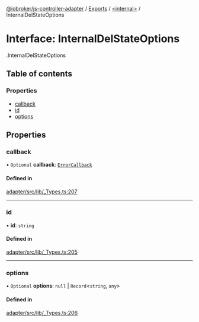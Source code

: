 [@iobroker/js-controller-adapter](../README.md) / [Exports](../modules.md) / [<internal\>](../modules/internal_.md) / InternalDelStateOptions

# Interface: InternalDelStateOptions

[<internal>](../modules/internal_.md).InternalDelStateOptions

## Table of contents

### Properties

- [callback](internal_.InternalDelStateOptions.md#callback)
- [id](internal_.InternalDelStateOptions.md#id)
- [options](internal_.InternalDelStateOptions.md#options)

## Properties

### callback

• `Optional` **callback**: [`ErrorCallback`](../modules/internal_.md#errorcallback)

#### Defined in

[adapter/src/lib/_Types.ts:207](https://github.com/ioBroker/ioBroker.js-controller/blob/d87d529d/packages/adapter/src/lib/_Types.ts#L207)

___

### id

• **id**: `string`

#### Defined in

[adapter/src/lib/_Types.ts:205](https://github.com/ioBroker/ioBroker.js-controller/blob/d87d529d/packages/adapter/src/lib/_Types.ts#L205)

___

### options

• `Optional` **options**: ``null`` \| `Record`<`string`, `any`\>

#### Defined in

[adapter/src/lib/_Types.ts:206](https://github.com/ioBroker/ioBroker.js-controller/blob/d87d529d/packages/adapter/src/lib/_Types.ts#L206)
